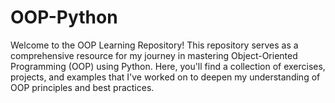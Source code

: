 # OOP-Python
Welcome to the OOP Learning Repository! This repository serves as a comprehensive resource for my journey in mastering Object-Oriented Programming (OOP) using Python. Here, you'll find a collection of exercises, projects, and examples that I've worked on to deepen my understanding of OOP principles and best practices.
